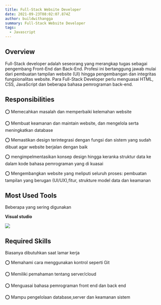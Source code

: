 ```yaml
---
title: Full-Stack Website Developer
date: 2021-09-23T08:02:07.874Z
author: buildwithangga
summary: Full-Stack Website Developer
tags:
  - Javascript
---
```

## Overview

Full-Stack developer adalah seseorang yang merangkap tugas sebagai pengembang Front-End dan Back-End. Profesi ini bertanggung jawab mulai dari pembuatan tampilan website (UI) hingga pengembangan dan integritas fungsionalitas website. Para Full-Stack Developer perlu menguasai HTML, CSS, JavaScript dan beberapa bahasa pemrograman back-end.

## **Responsibilities**

⭕ Memecahkan masalah dan memperbaiki kelemahan website

⭕ Membuat keamanan dan maintain website, dan mengelola serta meningkatkan database 

⭕ Memastikan design terintegrasi dengan fungsi dan sistem yang sudah dibuat agar website berjalan dengan baik

⭕ mengimpelmentasikan konsep design hingga keranka struktur data ke dalam kode bahasa pemrograman yang di kuasai

⭕ Mengembangkan website yang meliputi seluruh proses: pembuatan tampilan yang berugan (UI/UX),fitur, strukture model data dan keamanan



## **Most Used Tools**

Beberapa yang sering digunakan 

**Visual studio**

![](https://buildwithangga.com/storage/assets/images/tools/logo_vs_code_buildwithangga.png) 

## **Required Skills** 

Biasanya dibutuhkan saat lamar kerja

⭕ Memahami cara menggunakan kontrol seperti Git

⭕ Memiliki pemahaman tentang server/cloud

⭕ Menguasai bahasa pemrograman front end dan back end

⭕ Mampu pengelolaan database,server dan keamanan sistem